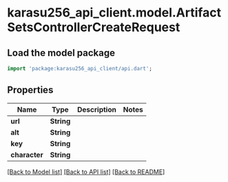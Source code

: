 # karasu256_api_client.model.ArtifactSetsControllerCreateRequest

## Load the model package
```dart
import 'package:karasu256_api_client/api.dart';
```

## Properties
Name | Type | Description | Notes
------------ | ------------- | ------------- | -------------
**url** | **String** |  | 
**alt** | **String** |  | 
**key** | **String** |  | 
**character** | **String** |  | 

[[Back to Model list]](../README.md#documentation-for-models) [[Back to API list]](../README.md#documentation-for-api-endpoints) [[Back to README]](../README.md)


